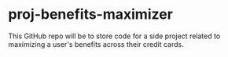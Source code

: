 # proj-benefits-maximizer
This GitHub repo will be to store code for a side project related to maximizing a user's benefits across their credit cards. 
